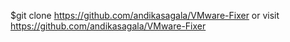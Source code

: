 $git clone https://github.com/andikasagala/VMware-Fixer
or
visit https://github.com/andikasagala/VMware-Fixer
